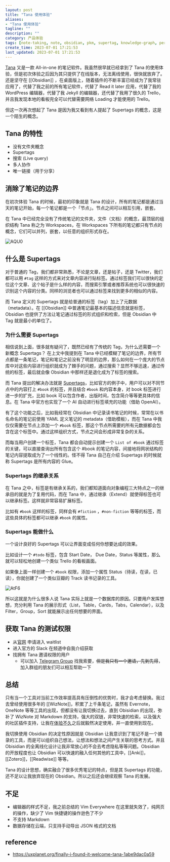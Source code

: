 ```yaml
---
layout: post
title: "Tana 使用体验"
aliases:
- "Tana 使用体验"
tagline: ""
description: ""
category: 产品体验
tags: [note-taking, note, obsidian, pkm, supertag, knowledge-graph, personal-knowledge-management]
create_time: 2023-07-01 17:21:53
last_updated: 2023-07-01 17:21:53
---
```


[Tana](https://tana.inc/) 又是一款 All-in-one 的笔记软件。我虽然很早就已经拿到了 Tana 的使用体验，但是初次体验之后因为其只提供了在线版本，无法离线使用，很快就放弃了。还是坚守在 [[Obsidian]] ，在桌面版上，随着插件的不断丰富已经成为了我常驻应用了，代替了我之前的所有笔记软件，代替了 Read it later 应用，代替了我的 WordPress 编辑器，代替了我 Jekyll 的编辑器，还代替了我用了很久的 Trello，并且我发现本地的看板完全可以代替需要网络 Loading 才能使用的 Trello。

但这一次再次想起了 Tana 是因为我又看到有人提起了 Supertags 的概念，这是一个陌生的概念。

## Tana 的特性

- 没有文件夹概念
- Supertags
- 搜索 (Live query)
- 多人协作
- 唯一链接（用于分享）

## 消除了笔记的边界

在初次体验 Tana 的时候，最初的印象就是 Tana 的设计，所有的笔记都是通过当天的笔记开始，每一个笔记都是一个「节点」。节点之间可以相互引用，嵌套。

在 Tana 中已经完全没有了传统笔记的文件夹，文件（文档）的概念，最顶层的组织结构 Tana 称之为 Workspaces，在 Workspaces 下所有的笔记都只有节点的概念，它们可以并列，嵌套，以任意的组织形式存在。

![AQU0](https://photo.einverne.info/images/2023/07/02/AQU0.png)

## 什么是 Supertags

对于普通的 Tag，我们都非常熟悉，不论是文章，还是帖子，还是 Twitter，我们都可以用 `#tag` 这样的方式来对文章内容进行贴标签。通过标签我们可以很快的定位这个文章、这个帖子是什么样的内容，而搜索引擎或者推荐系统也可以很快速的识别这个内容的分类。同样的浏览者也可以通过标签来找到更多的相似的内容。

而 Tana 定义的 Supertags 就是给普通的标签（tag）加上了元数据（metadata）。在 [[Obsidian]] 中普通笔记最基本的描述信息就是标签，Obsidian 也提供了方法让笔记通过标签的形式组织和检索，但是 Obsidian 中 Tag 就是最小的单位了。

### 为什么需要 Supertags

相信说到上面，很多就有疑问了，既然已经有了传统的 Tag，为什么还需要一个新概念 Supertags？ 在上文中我提到在 Tana 中已经模糊了笔记的边界，所有节点都是一条笔记，笔记和笔记之前没有了明显的边界，那么如何在一个庞大的节点库中对这些内容进行组织就成为了棘手的问题，通过搜索？显然不够迅速，通过传统的标签，最后就会像 Obsidian 中那样还是退化成为了标签的搜索。

而 Tana 提出的解决办法就是 [Supertags](https://tana.inc/supertags)，比如官方的例子中，用户可以对不同节点中的内容打上 `#book` 的标签，并且结合 `#book` 和内容本身，对 book 标签进行进一步的扩充，比如 book 可以包含作者，出版时间，包含简介等等更具体的信息。在 Tana 中官方也实现了一个 AI 自动进行标签填充的功能（借助 OpenAI）。

有了这个功能之后，比如我经常在 Obsidian 中记录读书笔记的时候，常常在以书名命名的笔记前使用 YAML 定义笔记的 metadata（借助模板），而在 Tana 中我仅仅需要在节点上添加一个 `#book` 标签，那这个节点所需要的所有元数据都会包含在这个标签中。通过这样组织方式，节点之间会形成非常复杂的关系。

而每当用户创建一个标签，Tana 都会自动提示创建一个 `List of #book` 通过标签的关键，可以直接查询出所有包含这个 #book 的笔记内容，间接地将网状结构的笔记内容提取成为了一个线性的。怪不得 Tana 自己在介绍 Supertags 的时候就称 Supertags 是所有内容的 Glue。

### Supertags 的继承关系

在 Tana 之中，标签是有继承关系的，我们都知道面向对象编程三大特点之一的继承目的就是为了复用代码，而在 Tana 中，通过继承（Extend）就使得标签也可以继承标签。这样就非常容易扩展标签。

比如有 `#book` 这样的标签，同样会有 `#fiction` ，`#non-fiction` 等等的标签，而这些具体的标签都可以继承 `#book` 的属性。

### Supertags 能做什么

一个设计良好的 Supertags 可以让界面变成任何你想要达成的效果。

比如设计一个 `#todo` 标签，包含 Start Date， Due Date，Status 等属性，那么就可以轻松地创建一个类似 Trello 的看板画面。

如果像上面一样创建一个 `#book` 权限，添加一个属性 Status（待读，在读，已读），你就创建了一个类似豆瓣的 Track 读书记录的工具。

![AtF6](https://photo.einverne.info/images/2023/07/02/AtF6.png)

所以这就是为什么很多人说 Tana 实际上就是一个数据库的原因。只要用户发挥想想，充分利用 Tana 的展示形式（List，Table，Cards，Tabs，Calendar），以及 Filter，Group，Sort 就能展示出任何想要的界面。

## 获取 Tana 的测试权限

- 从[官网](https://tana.inc/) 申请进入 waitlist
- 进入官方的 Slack 在频道中自我介绍获取
- 找拥有 Tana 邀请权限的用户
  - 可以加入 [Telegram Group](https://t.me/+RUBhyY60iVcl6hdX) 找我索要，~~但是我只有一个邀请，先到先得~~，加入群组的朋友们可以相互帮助一下

## 总结

只有当一个工具对当前工作效率提高具有压倒性的优势时，我才会考虑替换。我过去曾经使用很多年的 [[WizNote]]，积累了上千条笔记，虽然有 Evernote，OneNote 等等工具的出现，但都没有让我切换过去，直到 Obisidian 的出现，弥补了 WizNote 对 Markdown 的支持，强大的双链，非常快速的检索，以及强大的社区插件支持，让我在[体验不久](/post/2020/05/obsidian-note-taking.html)之后就毅然决定使用，并一直使用到现在。

我切换使用 Obsidian 的决定性原因就是 Obsidian 让我意识到了笔记不是一个摘录的工具，而是可以组织自己想法，让想法和想法之间产生关联的思考方式。并且 Obisidian 的全离线化设计让我非常放心的不会去考虑隐私等等问题。Obsidian 的开放程度也让 Obsidian 可以快速的融入任何其他的工具中，[[Anki]]，[[Zotero]]，[[Readwise]] 等等。

Tana 的设计思想，确实融合了很多优秀笔记的特点，但是其 Supertags 的功能，还不足以让我放弃现在的 Obsidian。所以之后还会继续观察 Tana 的发展。

## 不足

- 编辑器的样式不足，我之前总结的 Vim Everywhere 在这里就失效了，纯网页的操作，缺少了 Vim 快捷键的操作逊色了不少
- 不支持 Markdown
- 数据存储在云端，只支持手动导出 JSON 格式的文档

## reference

- <https://uxplanet.org/finally-i-found-it-welcome-tana-1abe9dac0a59>
